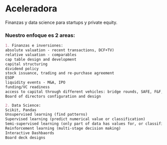 # Aceleradora 
Finanzas y data science para startups y private equity. 

### Nuestro enfoque es 2 areas:
```markdown
1. Finanzas e inversiones:
absolute valuation - recent transactions, DCF+TV)
relative valuation - comparables
cap table design and development
capital structuring
dividend policy
stock issuance, trading and re-purchase agreement
ESOP
liquidity events - M&A, IPO
funding/VC readiness 
access to capital through different vehicles: bridge rounds, SAFE, F&F, Seed, Series A-D rounds
Board of directors configuration and design
```

```markdown
2. Data Science:
Scikit, Pandas
Unsupervised learning (find patterns)
Supervised learning (predict numerical value or classification)
Semi-supervised learning (only part of data has values for, or classification of, target)
Reinforcement learning (multi-stage decision making)
Interactive Dashbaords 
Board deck designs
```
